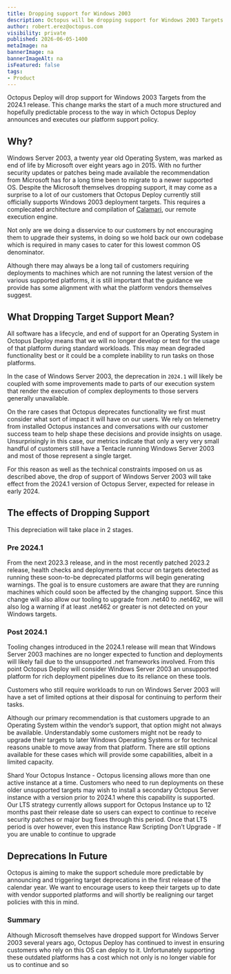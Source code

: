 ```yaml
---
title: Dropping support for Windows 2003
description: Octopus will be dropping support for Windows 2003 Targets in 2024
author: robert.erez@octopus.com
visibility: private
published: 2026-06-05-1400
metaImage: na
bannerImage: na
bannerImageAlt: na
isFeatured: false
tags: 
- Product
---
```


Octopus Deploy will drop support for Windows 2003 Targets from the 2024.1 release. This change marks the start of a much more structured and hopefully predictable process to the way in which Octopus Deploy announces and executes our platform support policy.

## Why?
Windows Server 2003, a twenty year old Operating System, was marked as end of life by Microsoft over eight years ago in 2015. With no further security updates or patches being made available the recommendation from Microsoft has for a long time been to migrate to a newer supported OS. Despite the Microsoft themselves dropping support, it may come as a surprise to a lot of our customers that Octopus Deploy currently still officially supports Windows 2003 deployment targets. This requires a complecated architecture and compilation of [Calamari](https://octopus.com/docs/octopus-rest-api/calamari), our remote execution engine. 

Not only are we doing a disservice to our customers by not encouraging them to upgrade their systems, in doing so we hold back our own codebase which is required in many cases to cater for this lowest common OS denominator.

Although there may always be a long tail of customers requiring deployments to machines which are not running the latest version of the various supported platforms, it is still important that the guidance we provide has some alignment with what the platform vendors themselves suggest. 


## What Dropping Target Support Mean?                                                
All software has a lifecycle, and end of support for an Operating System in Octopus Deploy means that we will no longer develop or test for the usage of that platform during standard workloads. This may mean degraded functionality best or it could be a complete inability to run tasks on those platforms. 

In the case of Windows Server 2003, the deprecation in `2024.1` will likely be coupled with some improvements made to parts of our execution system that render the execution of complex deployments to those servers generally unavailable. 

On the rare cases that Octopus deprecates functionality we first must consider what sort of impact it will have on our users. We rely on telemetry from installed Octopus instances and conversations with our customer success team to help shape these decisions and provide insights on usage. Unsurprisingly in this case, our metrics indicate that only a very very small handful of customers still have a Tentacle running Windows Server 2003 and most of those represent a single target.

For this reason as well as the technical constraints imposed on us as described above, the drop of support of Windows Server 2003 will take effect from the 2024.1 version of Octopus Server, expected for release in early 2024. 

                                                                                                    
## The effects of Dropping Support

This depreciation will take place in 2 stages. 

### Pre 2024.1
From the next 2023.3 release, and in the most recently patched 2023.2 release, health checks and deployments that occur on targets detected as running these soon-to-be deprecated platforms will begin generating warnings. The goal is to ensure customers are aware that they are running machines which could soon be affected by the changing support. Since this change will also allow our tooling to upgrade from .net40 to .net462, we will also log a warning if at least .net462 or greater is not detected on your Windows targets.

### Post 2024.1
Tooling changes introduced in the 2024.1 release will mean that Windows Server 2003 machines are no longer expected to function and deployments will likely fail due to the unsupported .net frameworks involved. From this point Octopus Deploy will consider Windows Server 2003 an unsupported platform for rich deployment pipelines due to its reliance on these tools. 

Customers who still require workloads to run on Windows Server 2003 will have a set of limited options at their disposal for continuing to perform their tasks.

Although our primary recommendation is that customers upgrade to an Operating System within the vendor’s support, that option might not always be available. Understandably some customers might not be ready to upgrade their targets to later Windows Operating Systems or for technical reasons unable to move away from that platform. There are still options available for these cases which will provide some capabilities, albeit in a limited capacity.

Shard Your Octopus Instance - Octopus licensing allows more than one active instance at a time. Customers who need to run deployments on these older unsupported targets may wish to install a secondary Octopus Server instance with a version prior to 2024.1 where this capability is supported. Our LTS strategy currently allows support for Octopus Instance up to 12 months past their release date so users can expect to continue to receive security patches or major bug fixes through this period. Once that LTS period is over however, even this instance 
Raw Scripting
Don’t Upgrade - If you are unable to continue to upgrade 

## Deprecations In Future
Octopus is aiming to make the support schedule more predictable by announcing and triggering target deprecations in the first release of the calendar year. We want to encourage users to keep their targets up to date with vendor supported platforms and will shortly be realigning our target policies with this in mind. 

### Summary
Although Microsoft themselves have dropped support for Windows Server 2003 several years ago, Octopus Deploy has continued to invest in ensuring customers who rely on this OS can deploy to it. Unfortunately supporting these outdated platforms has a cost which not only is no longer viable for us to continue and so
